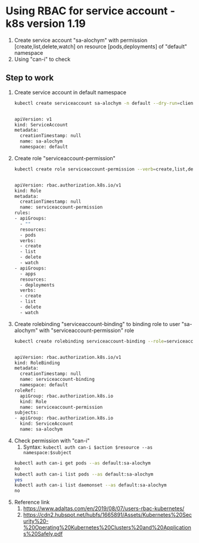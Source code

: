 # Using RBAC for service account - k8s version 1.19
1. Create service account "sa-alochym" with permission [create,list,delete,watch] on resource [pods,deployments] of "default" namespace
2. Using "can-i" to check
## Step to work
1. Create service account in default namespace
   ```bash
   kubectl create serviceaccount sa-alochym -n default --dry-run=client -oyaml | tee service-account.yaml


   apiVersion: v1
   kind: ServiceAccount
   metadata:
     creationTimestamp: null
     name: sa-alochym
     namespace: default
   ```
2. Create role "serviceaccount-permission"
   ```bash
   kubectl create role serviceaccount-permission --verb=create,list,delete,watch --resource=pods,deployment --dry-run=client -oyaml |tee role-serviceaccount-permission.yaml


   apiVersion: rbac.authorization.k8s.io/v1
   kind: Role
   metadata:
     creationTimestamp: null
     name: serviceaccount-permission
   rules:
   - apiGroups:
     - ""
     resources:
     - pods
     verbs:
     - create
     - list
     - delete
     - watch
   - apiGroups:
     - apps
     resources:
     - deployments
     verbs:
     - create
     - list
     - delete
     - watch
   ```
3. Create rolebinding "serviceaccount-binding" to binding role to user "sa-alochym" with "serviceaccount-permission" role
   ```bash
   kubectl create rolebinding serviceaccount-binding --role=serviceaccount-permission --user=default:alochym -n default --dry-run=client -oyaml |tee rolebinding-serviceaccount-binding.yaml


   apiVersion: rbac.authorization.k8s.io/v1
   kind: RoleBinding
   metadata:
     creationTimestamp: null
     name: serviceaccount-binding
     namespace: default
   roleRef:
     apiGroup: rbac.authorization.k8s.io
     kind: Role
     name: serviceaccount-permission
   subjects:
   - apiGroup: rbac.authorization.k8s.io
     kind: ServiceAccount
     name: sa-alochym
   ```
4. Check permission with "can-i"
   1. Syntax: `kubectl auth can-i $action $resource --as namespace:$subject`
   ```bash
   kubectl auth can-i get pods --as default:sa-alochym
   no
   kubectl auth can-i list pods --as default:sa-alochym
   yes
   kubectl auth can-i list daemonset --as default:sa-alochym
   no
   ```
5. Reference link
   1. https://www.adaltas.com/en/2019/08/07/users-rbac-kubernetes/
   2. https://cdn2.hubspot.net/hubfs/1665891/Assets/Kubernetes%20Security%20-%20Operating%20Kubernetes%20Clusters%20and%20Applications%20Safely.pdf
